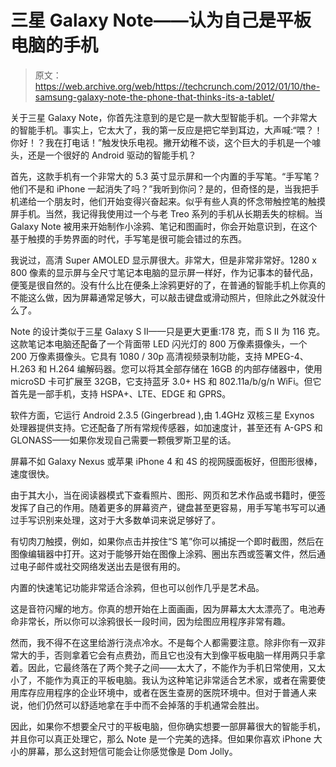 # 三星 Galaxy Note——认为自己是平板电脑的手机

> 原文：<https://web.archive.org/web/https://techcrunch.com/2012/01/10/the-samsung-galaxy-note-the-phone-that-thinks-its-a-tablet/>

关于三星 Galaxy Note，你首先注意到的是它是一款大型智能手机。一个非常大的智能手机。事实上，它太大了，我的第一反应是把它举到耳边，大声喊:“喂？！你好！？我在打电话！”触发快乐电视。撇开幼稚不谈，这个巨大的手机是一个噱头，还是一个很好的 Android 驱动的智能手机？

首先，这款手机有一个非常大的 5.3 英寸显示屏和一个内置的手写笔。“手写笔？他们不是和 iPhone 一起消失了吗？”我听到你问？是的，但奇怪的是，当我把手机递给一个朋友时，他们开始变得兴奋起来。似乎有些人真的怀念带触控笔的触摸屏手机。当然，我记得我使用过一个与老 Treo 系列的手机从长期丢失的棕榈。当 Galaxy Note 被用来开始制作小涂鸦、笔记和图画时，你会开始意识到，在这个基于触摸的手势界面的时代，手写笔是很可能会错过的东西。

我说过，高清 Super AMOLED 显示屏很大。非常大，但是非常非常好。1280 x 800 像素的显示屏与全尺寸笔记本电脑的显示屏一样好，作为记事本的替代品，便笺是很自然的。没有什么比在便条上涂鸦更好的了，在普通的智能手机上你真的不能这么做，因为屏幕通常足够大，可以敲击键盘或滑动照片，但除此之外就没什么了。

Note 的设计类似于三星 Galaxy S II——只是更大更重:178 克，而 S II 为 116 克。这款笔记本电脑还配备了一个背面带 LED 闪光灯的 800 万像素摄像头，一个 200 万像素摄像头。它具有 1080 / 30p 高清视频录制功能，支持 MPEG-4、H.263 和 H.264 编解码器。您可以将其全部存储在 16GB 的内部存储器中，使用 microSD 卡可扩展至 32GB，它支持蓝牙 3.0+ HS 和 802.11a/b/g/n WiFi。但它首先是一部手机，支持 HSPA+、LTE、EDGE 和 GPRS。

软件方面，它运行 Android 2.3.5 (Gingerbread ),由 1.4GHz 双核三星 Exynos 处理器提供支持。它还配备了所有常规传感器，如加速度计，甚至还有 A-GPS 和 GLONASS——如果你发现自己需要一颗俄罗斯卫星的话。

屏幕不如 Galaxy Nexus 或苹果 iPhone 4 和 4S 的视网膜面板好，但图形很棒，速度很快。

由于其大小，当在阅读器模式下查看照片、图形、网页和艺术作品或书籍时，便签发挥了自己的作用。随着更多的屏幕资产，键盘甚至更容易，用手写笔书写可以通过手写识别来处理，这对于大多数单词来说足够好了。

有切肉刀触摸，例如，如果你点击并按住“S 笔”你可以捕捉一个即时截图，然后在图像编辑器中打开。这对于能够开始在图像上涂鸦、圈出东西或签署文件，然后通过电子邮件或社交网络发送出去是很有用的。

内置的快速笔记功能非常适合涂鸦，但也可以创作几乎是艺术品。

这是音符闪耀的地方。你真的想开始在上面画画，因为屏幕太大太漂亮了。电池寿命非常长，所以你可以涂鸦很长一段时间，因为绘图应用程序非常有趣。

然而，我不得不在这里给游行浇点冷水。不是每个人都需要注意。除非你有一双非常大的手，否则拿着它会有点费劲，而且它也没有大到像平板电脑一样用两只手拿着。因此，它最终落在了两个凳子之间——太大了，不能作为手机日常使用，又太小了，不能作为真正的平板电脑。我认为这种笔记非常适合艺术家，或者在需要使用库存应用程序的企业环境中，或者在医生查房的医院环境中。但对于普通人来说，他们仍然可以舒适地拿在手中而不会掉落的手机通常会胜出。

因此，如果你不想要全尺寸的平板电脑，但你确实想要一部屏幕很大的智能手机，并且你可以真正处理它，那么 Note 是一个完美的选择。但如果你喜欢 iPhone 大小的屏幕，那么这封短信可能会让你感觉像是 Dom Jolly。